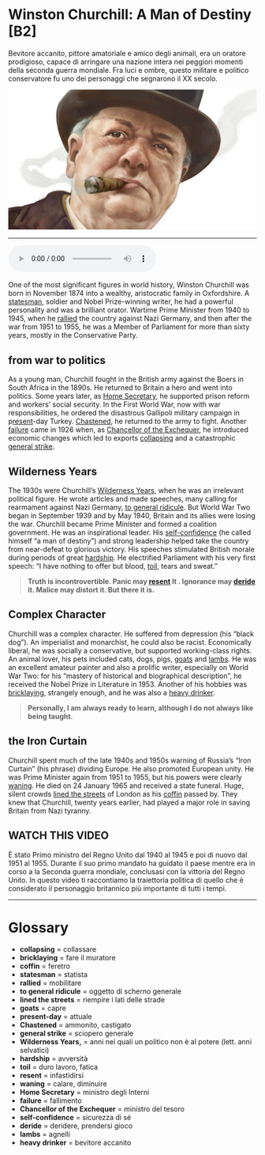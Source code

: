 # Winston Churchill: A Man of Destiny   [B2]

Bevitore accanito, pittore amatoriale e amico degli animali, era un oratore prodigioso, capace di arringare una nazione intera nei peggiori momenti della seconda guerra mondiale. Fra luci e ombre, questo militare e politico conservatore fu uno dei personaggi che segnarono il XX secolo.

![](Winston%20Churchill%20A%20Man%20of%20Destiny.jpg)

--------------

<div>
<audio controls autoplay>
    <source src="https://raw.githubusercontent.com/dartie/knowledge-base/main/English/SpeakUp/2023-05/Winston%20Churchill%20A%20Man%20of%20Destiny.mp3" type="audio/mpeg">
</audio>
</div>


One of the most significant figures in world history, Winston Churchill was born in November 1874 into a wealthy, aristocratic family in Oxfordshire. A [statesman](## "statista"), soldier and Nobel Prize-winning writer, he had a powerful personality and was a brilliant orator. Wartime Prime Minister from 1940 to 1945, when he [rallied](## "mobilitare") the country against Nazi Germany, and then after the war from 1951 to 1955, he was a Member of Parliament for more than sixty years, mostly in the Conservative Party.

## from war to politics
As a young man, Churchill fought in the British army against the Boers in South Africa in the 1890s. He returned to Britain a hero and went into politics. Some years later, as [Home Secretary](## "ministro degli Interni"), he supported prison reform and workers’ social security. In the First World War, now with war responsibilities, he ordered the disastrous Gallipoli military campaign in p[resent](## "infastidirsi")-day Turkey. [Chastened](## "ammonito, castigato"), he returned to the army to fight. Another [failure](## "fallimento") came in 1926 when, as [Chancellor of the Exchequer](## "ministro del tesoro"), he introduced economic changes which led to exports [collapsing](## "collassare") and a catastrophic [general strike](## "sciopero generale").

## Wilderness Years
The 1930s were Churchill’s [Wilderness Years,](## "anni nei quali un politico non è al potere (lett. anni selvatici)") when he was an irrelevant political figure. He wrote articles and made speeches, many calling for rearmament against Nazi Germany, [to general ridicule](## "oggetto di scherno generale"). But World War Two began in September 1939 and by May 1940, Britain and its allies were losing the war. Churchill became Prime Minister and formed a coalition government. He was an inspirational leader. His [self-confidence](## "sicurezza di sé") (he called himself “a man of destiny”) and strong leadership helped take the country from near-defeat to glorious victory. His speeches stimulated British morale during periods of great [hardship](## "avversità"). He electrified Parliament with his very first speech: “I have nothing to offer but blood, [toil](## "duro lavoro, fatica"), tears and sweat.”


>**Truth is incontrovertible. Panic may **[resent](## "infastidirsi")** It . Ignorance may **[deride](## "deridere, prendersi gioco")** it. Malice may distort it.
But there it is.**




## Complex Character
Churchill was a complex character. He suffered from depression (his “black dog”). An imperialist and monarchist, he could also be racist. Economically liberal, he was socially a conservative, but supported working-class rights. An animal lover, his pets included cats, dogs, pigs, [goats](## "capre") and [lambs](## "agnelli"). He was an excellent amateur painter and also a prolific writer, especially on World War Two: for his “mastery of historical and biographical description”, he received the Nobel Prize in Literature in 1953. Another of his hobbies was [bricklaying](## "fare il muratore"), strangely enough, and he was also a [heavy drinker](## "bevitore accanito").


>**Personally, I am always ready to learn, although I do not always like being taught.**




## the Iron Curtain
Churchill spent much of the late 1940s and 1950s warning of Russia’s “Iron Curtain” (his phrase) dividing Europe. He also promoted European unity. He was Prime Minister again from 1951 to 1955, but his powers were clearly [waning](## "calare, diminuire"). He died on 24 January 1965 and received a state funeral. Huge, silent crowds [lined the streets](## "riempire i lati delle strade") of London as his [coffin](## "feretro") passed by. They knew that Churchill, twenty years earlier, had played a major role in saving Britain from Nazi tyranny.

## WATCH THIS VIDEO
È stato Primo ministro del Regno Unito dal 1940 al 1945 e poi di nuovo dal 1951 al 1955. Durante il suo primo mandato ha guidato il paese mentre era in corso a la Seconda guerra mondiale, conclusasi con la vittoria del Regno Unito. In questo video ti raccontiamo la traiettoria politica di quello che è considerato il personaggio britannico più importante di tutti i tempi.
 

--------------

<div style = "display:block; clear:both; page-break-after:always;"></div>

# Glossary
* **collapsing** = collassare
* **bricklaying** = fare il muratore
* **coffin** = feretro
* **statesman** = statista
* **rallied** = mobilitare
* **to general ridicule** = oggetto di scherno generale
* **lined the streets** = riempire i lati delle strade
* **goats** = capre
* **present-day** = attuale
* **Chastened** = ammonito, castigato
* **general strike** = sciopero generale
* **Wilderness Years,** = anni nei quali un politico non è al potere (lett. anni selvatici)
* **hardship** = avversità
* **toil** = duro lavoro, fatica
* **resent** = infastidirsi
* **waning** = calare, diminuire
* **Home Secretary** = ministro degli Interni
* **failure** = fallimento
* **Chancellor of the Exchequer** = ministro del tesoro
* **self-confidence** = sicurezza di sé
* **deride** = deridere, prendersi gioco
* **lambs** = agnelli
* **heavy drinker** = bevitore accanito
